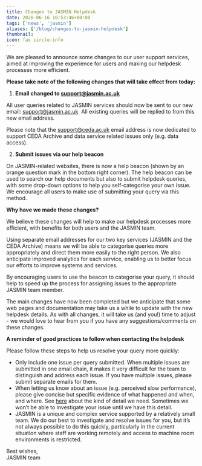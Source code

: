 ```yaml
---
title: Changes to JASMIN Helpdesk
date: 2020-06-16 10:53:46+00:00
tags: ['news', 'jasmin']
aliases: ['/blog/changes-to-jasmin-helpdesk']
thumbnail: 
icon: fas circle-info
---
```


We are pleased to announce some changes to our user support services, aimed at improving the experience for users and making our helpdesk processes more efficient.  
  
**Please take note of the following changes that will take effect from today:**


1. **Email changed to support@jasmin.ac.uk**


All user queries related to JASMIN services should now be sent to our new email: [support@jasmin.ac.uk](mailto:support@jasmin.ac.uk)  All existing queries will be replied to from this new email address.   
  
Please note that the [support@ceda.ac.uk](mailto:support@ceda.ac.uk) email address is now dedicated to support CEDA Archive and data service related issues only (e.g. data access).  



2. **Submit issues via our help beacon**


On JASMIN-related websites, there is now a help beacon (shown by an orange question mark in the bottom right corner). The help beacon can be used to search our help documents but also to submit helpdesk queries, with some drop-down options to help you self-categorise your own issue. We encourage all users to make use of submitting your query via this method.  
  



**Why have we made these changes?**


We believe these changes will help to make our helpdesk processes more efficient, with benefits for both users and the JASMIN team.  
  
Using separate email addresses for our two key services (JASMIN and the CEDA Archive) means we will be able to categorise queries more appropriately and direct them more easily to the right person. We also anticipate improved analytics for each service, enabling us to better focus our efforts to improve systems and services.    
  
By encouraging users to use the beacon to categorise your query, it should help to speed up the process for assigning issues to the appropriate JASMIN team member.   
  
The main changes have now been completed but we anticipate that some web pages and documentation may take us a while to update with the new helpdesk details. As with all changes, it will take us (and you!) time to adjust - we would love to hear from you if you have any suggestions/comments on these changes.  
  
**A reminder of good practices to follow when contacting the helpdesk**


Please follow these steps to help us resolve your query more quickly: 


* Only include one issue per query submitted. When multiple issues are submitted in one email chain, it makes it very difficult for the team to distinguish and address each issue. If you have multiple issues, please submit separate emails for them.
* When letting us know about an issue (e.g. perceived slow performance), please give concise but specific evidence of what happened and when, and where. See [here](https://help.jasmin.ac.uk/article/4703-how-to-contact-us-about-jasmin-issues) about the kind of detail we need. Sometimes we won’t be able to investigate your issue until we have this detail.
* JASMIN is a unique and complex service supported by a relatively small team. We do our best to investigate and resolve issues for you, but it’s not always possible to do this quickly, particularly in the current situation where staff are working remotely and access to machine room environments is restricted.



Best wishes,  
JASMIN team 


 


